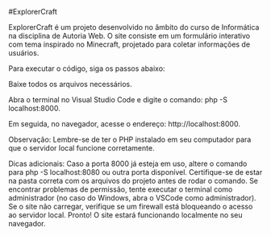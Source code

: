 
#ExplorerCraft

ExplorerCraft é um projeto desenvolvido no âmbito do curso de Informática na disciplina de Autoria Web. O site consiste em um formulário interativo com tema inspirado no Minecraft, projetado para coletar informações de usuários.

Para executar o código, siga os passos abaixo:

Baixe todos os arquivos necessários.

Abra o terminal no Visual Studio Code e digite o comando: php -S localhost:8000.

Em seguida, no navegador, acesse o endereço: http://localhost:8000.

Observação: Lembre-se de ter o PHP instalado em seu computador para que o servidor local funcione corretamente.

Dicas adicionais:
Caso a porta 8000 já esteja em uso, altere o comando para php -S localhost:8080 ou outra porta disponível.
Certifique-se de estar na pasta correta com os arquivos do projeto antes de rodar o comando.
Se encontrar problemas de permissão, tente executar o terminal como administrador (no caso do Windows, abra o VSCode como administrador).
Se o site não carregar, verifique se um firewall está bloqueando o acesso ao servidor local.
Pronto! O site estará funcionando localmente no seu navegador.
